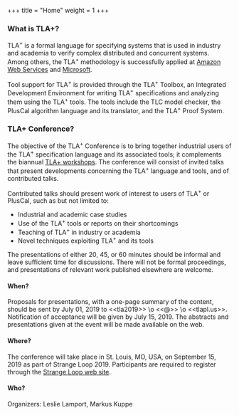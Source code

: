 +++
title = "Home"
weight = 1
+++

<!--
{{% notice note %}}
*If you want a video introduction, come watch my [Strange Loop talk](https://www.youtube.com/watch?v=_9B__0S21y8) on TLA+!*
{{% /notice %}}
-->
### What is TLA+?
<!-- Point at industrial success stories of TLA+ (Amazon/Microsoft/...) -->
TLA<sup>+</sup> is a formal language for specifying systems that is used in industry and academia to verify complex distributed and concurrent systems. Among others, the TLA<sup>+</sup> methodology is successfully applied at [Amazon Web Services](http://lamport.azurewebsites.net/tla/amazon.html) and [Microsoft](https://azure.microsoft.com/en-us/blog/azure-cosmos-db-pushing-the-frontier-of-globally-distributed-databases/).

Tool support for TLA<sup>+</sup> is provided through the TLA<sup>+</sup> Toolbox, an Integrated Development Environment for writing TLA<sup>+</sup> specifications and analyzing them using the TLA<sup>+</sup> tools. The tools include the TLC model checker, the PlusCal algorithm language and its translator, and the TLA<sup>+</sup> Proof System.

### TLA+ Conference?

The objective of the TLA<sup>+</sup> Conference is to bring together industrial users of the TLA<sup>+</sup> specification language and its associated tools; it complements the biannual [TLA+ workshops](http://tla2018.loria.fr/). The conference will consist of invited talks that present developments concerning the TLA<sup>+</sup> language and tools, and of contributed talks.

Contributed talks should present work of interest to users of TLA<sup>+</sup> or PlusCal, such as but not limited to:

* Industrial and academic case studies
* Use of the TLA<sup>+</sup> tools or reports on their shortcomings
* Teaching of TLA<sup>+</sup> in industry or academia
* Novel techniques exploiting TLA<sup>+</sup> and its tools

The presentations of either 20, 45, or 60 minutes should be informal and leave sufficient time for discussions. There will not be formal proceedings, and presentations of relevant work published elsewhere are welcome.

#### When?

Proposals for presentations, with a one-page summary of the content, should be sent by July 01, 2019 to \<\<tla2019>> \o \<\<@>> \o \<\<tlapl.us>>. Notification of acceptance will be given by July 15, 2019. The abstracts and presentations given at the event will be made available on the web.

#### Where?

The conference will take place in St. Louis, MO, USA, on September 15, 2019 as part of Strange Loop 2019. Participants are required to register through the [Strange Loop web site](https://thestrangeloop.com/register.html).

#### Who?
Organizers: Leslie Lamport, Markus Kuppe

